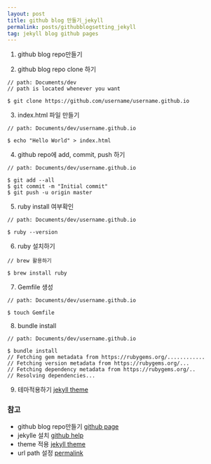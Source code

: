```yaml
---
layout: post
title: github blog 만들기_jekyll
permalink: posts/githubblogsetting_jekyll
tag: jekyll blog github pages
---
```

1. github blog repo만들기

2. github blog repo clone 하기

```
// path: Documents/dev
// path is located whenever you want

$ git clone https://github.com/username/username.github.io
```

3. index.html 파일 만들기

```
// path: Documents/dev/username.github.io

$ echo "Hello World" > index.html
```

4. github repo에 add, commit, push 하기

```
// path: Documents/dev/username.github.io

$ git add --all
$ git commit -m "Initial commit"
$ git push -u origin master
```

5. ruby install 여부확인

```
// path: Documents/dev/username.github.io

$ ruby --version
```

6. ruby 설치하기

```
// brew 활용하기

$ brew install ruby
```

7. Gemfile 생성

```
// path: Documents/dev/username.github.io

$ touch Gemfile
```

8. bundle install

```
// path: Documents/dev/username.github.io

$ bundle install
// Fetching gem metadata from https://rubygems.org/............
// Fetching version metadata from https://rubygems.org/...
// Fetching dependency metadata from https://rubygems.org/..
// Resolving dependencies...
```

9. 테마적용하기
[jekyll theme](http://jekyllthemes.org/)

### 참고

  * github blog repo만들기 [github page](https://pages.github.com/)
  * jekylle 설치 [github help](https://help.github.com/articles/setting-up-your-github-pages-site-locally-with-jekyll/)
  * theme 적용 [jekyll theme](http://jekyllthemes.org/)
  * url path 설정 [permalink](https://jekyllrb.com/docs/permalinks/#permalink-style-examples)